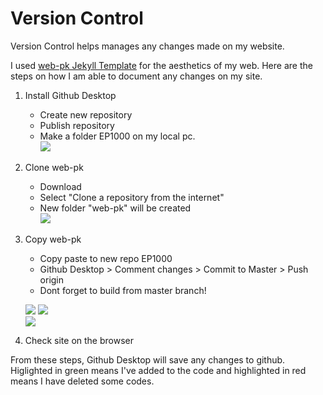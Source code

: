 # Version Control  
Version Control helps manages any changes made on my website.

I used [web-pk Jekyll Template](https://github.com/skeatz/web-pk) for the aesthetics of my web. Here are the steps on how I am able to document any changes on my site.

1. Install Github Desktop
	- Create new repository
	- Publish repository
	- Make a folder EP1000 on my local pc.  
	![](https://raw.githubusercontent.com/refrigerated/EP1000/master/docs/images/Picture1.jpg)    
	
2. Clone web-pk
	- Download [](https://github.com/skeatz/web-pk)
	- Select "Clone a repository from the internet"
	- New folder "web-pk" will be created  
	![](https://raw.githubusercontent.com/refrigerated/EP1000/master/docs/images/Picture2.jpg)      
	
3. Copy web-pk 
	- Copy paste to new repo EP1000
	- Github Desktop > Comment changes > Commit to Master > Push origin
	- Dont forget to build from master branch!  

	![](https://raw.githubusercontent.com/refrigerated/EP1000/master/docs/images/Picture3.jpg)
	![](https://raw.githubusercontent.com/refrigerated/EP1000/master/docs/images/Picture4.jpg)  
	![](https://raw.githubusercontent.com/refrigerated/EP1000/master/docs/images/Picture5.jpg)  
4. Check site on the browser 

From these steps, Github Desktop will save any changes to github. Higlighted in green means I've added to the code and highlighted in red means I have deleted some codes.


